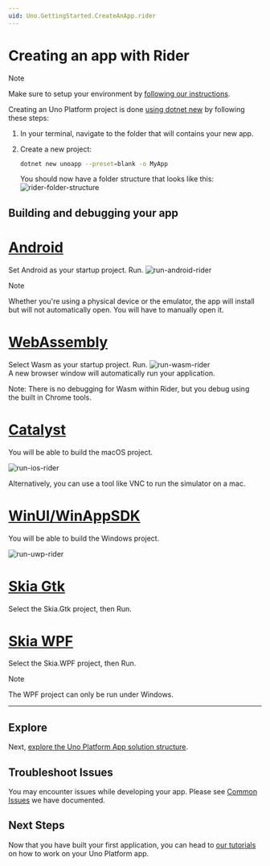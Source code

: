 ```yaml
---
uid: Uno.GettingStarted.CreateAnApp.rider
---
```

# Creating an app with Rider

> [!NOTE]
> Make sure to setup your environment by [following our instructions](xref:Uno.GetStarted.Rider).

Creating an Uno Platform project is done [using dotnet new](get-started-dotnet-new.md) by following these steps:

1. In your terminal, navigate to the folder that will contains your new app.
1. Create a new project:  
    ```bash
    dotnet new unoapp --preset=blank -o MyApp
    ```

    You should now have a folder structure that looks like this:  
    ![rider-folder-structure](Assets/quick-start/rider-folder-structure.JPG)

## Building and debugging your app

# [**Android**](#tab/android)

Set Android as your startup project. Run.
![run-android-rider](Assets/quick-start/run-android-rider.JPG)

> [!NOTE]
> Whether you're using a physical device or the emulator, the app will install but will not automatically open. You will have to manually open it.

# [**WebAssembly**](#tab/wasm)

Select Wasm as your startup project. Run.
![run-wasm-rider](Assets/quick-start/run-wasm-rider.JPG)  
A new browser window will automatically run your application.  

Note: There is no debugging for Wasm within Rider, but you debug using the built in Chrome tools. 

# [**Catalyst**](#tab/catalyst)
You will be able to build the macOS project.

![run-ios-rider](Assets/quick-start/run-ios-rider.JPG)

Alternatively, you can use a tool like VNC to run the simulator on a mac.  

# [**WinUI/WinAppSDK**](#tab/winui)
You will be able to build the Windows project.

![run-uwp-rider](Assets/quick-start/run-uwp-rider.JPG)  

# [**Skia Gtk**](#tab/gtk)
Select the Skia.Gtk project, then Run.

# [**Skia WPF**](#tab/gtk)
Select the Skia.WPF project, then Run.

> [!NOTE] 
> The WPF project can only be run under Windows.

***

## Explore

Next, [explore the Uno Platform App solution structure](xref:Uno.Development.AppStructure).

## Troubleshoot Issues

You may encounter issues while developing your app. Please see [Common Issues](xref:Uno.UI.CommonIssues) we have documented.

## Next Steps

Now that you have built your first application, you can head to [our tutorials](xref:Uno.GettingStarted.Tutorial1) on how to work on your Uno Platform app.